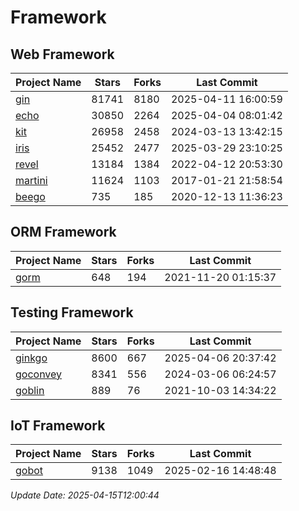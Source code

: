 # Framework

## Web Framework
| Project Name | Stars | Forks | Last Commit |
| ------------ | ----- | ----- | ----------- |
| [gin](https://github.com/gin-gonic/gin) | 81741 | 8180 | 2025-04-11 16:00:59 |
| [echo](https://github.com/labstack/echo) | 30850 | 2264 | 2025-04-04 08:01:42 |
| [kit](https://github.com/go-kit/kit) | 26958 | 2458 | 2024-03-13 13:42:15 |
| [iris](https://github.com/kataras/iris) | 25452 | 2477 | 2025-03-29 23:10:25 |
| [revel](https://github.com/revel/revel) | 13184 | 1384 | 2022-04-12 20:53:30 |
| [martini](https://github.com/go-martini/martini) | 11624 | 1103 | 2017-01-21 21:58:54 |
| [beego](https://github.com/astaxie/beego) | 735 | 185 | 2020-12-13 11:36:23 |

## ORM Framework
| Project Name | Stars | Forks | Last Commit |
| ------------ | ----- | ----- | ----------- |
| [gorm](https://github.com/jinzhu/gorm) | 648 | 194 | 2021-11-20 01:15:37 |

## Testing Framework
| Project Name | Stars | Forks | Last Commit |
| ------------ | ----- | ----- | ----------- |
| [ginkgo](https://github.com/onsi/ginkgo) | 8600 | 667 | 2025-04-06 20:37:42 |
| [goconvey](https://github.com/smartystreets/goconvey) | 8341 | 556 | 2024-03-06 06:24:57 |
| [goblin](https://github.com/franela/goblin) | 889 | 76 | 2021-10-03 14:34:22 |

## IoT Framework
| Project Name | Stars | Forks | Last Commit |
| ------------ | ----- | ----- | ----------- |
| [gobot](https://github.com/hybridgroup/gobot) | 9138 | 1049 | 2025-02-16 14:48:48 |

*Update Date: 2025-04-15T12:00:44*